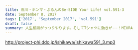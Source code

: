 ```yaml
---
title: 石川・ホンマ・ぶるんのBe-SIDE Your Life! vol.591-3
date: September 8, 2017
tags: ['2017', 'September 2017', 'vol.591']
draft: false
summary: 人生相談がっつりやります。そしてTシャツに動きが･･･！MIURA
---
```


http://project-phi.ddo.jp/ishikawa/ishikawa591_3.mp3